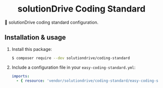 <h1 align="center">
    solutionDrive Coding Standard
</h1>

:1st_place_medal: solutionDrive coding standard configuration.

Installation & usage
--------------------

1. Install this package:

    ```bash
    $ composer require --dev solutiondrive/coding-standard
    ```
    
2. Include a configuration file in your `easy-coding-standard.yml`:

    ```yaml
    imports:
      - { resource: 'vendor/solutiondrive/coding-standard/easy-coding-standard.yml' } 
    ```
